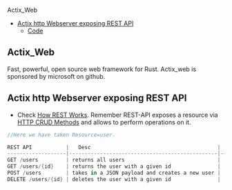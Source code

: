 Actix_Web
- [Actix http Webserver exposing REST API](#w)
  - [Code](Code)

## Actix_Web
Fast, powerful, open source web framework for Rust. Actix_web is sponsored by microsoft on github.

<a name=w></a>
## Actix http Webserver exposing REST API
- Check [How REST Works](/Networking/OSI-Layers/Layer-7/WebServer_WebClient_WebService/WebClient_Connecting_WebServer/REST/README.md#how). Remember REST-API exposes a resource via [HTTP CRUD Methods](/Networking/OSI-Layers/Layer-7/Protocols/HTTP/README.md#mea) and allows to perform operations on it. 
```rs
//Here we have taken Resource=user.

REST API           |   Desc                                         |   function
-------------------|------------------------------------------------|-------------------
GET /users         | returns all users                              |   get_users()
GET /users/{id}    | returns the user with a given id               |   get_user_by_id()
POST /users        | takes in a JSON payload and creates a new user |   post_add_user()
DELETE /users/{id} | deletes the user with a given id               |   delete_user()
```
